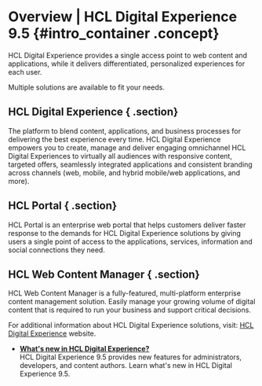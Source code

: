# Overview \| HCL Digital Experience 9.5 {#intro_container .concept}

HCL Digital Experience provides a single access point to web content and applications, while it delivers differentiated, personalized experiences for each user.

Multiple solutions are available to fit your needs.

## HCL Digital Experience { .section}

The platform to blend content, applications, and business processes for delivering the best experience every time. HCL Digital Experience empowers you to create, manage and deliver engaging omnichannel HCL Digital Experiences to virtually all audiences with responsive content, targeted offers, seamlessly integrated applications and consistent branding across channels \(web, mobile, and hybrid mobile/web applications, and more\).

## HCL Portal { .section}

HCL Portal is an enterprise web portal that helps customers deliver faster response to the demands for HCL Digital Experience solutions by giving users a single point of access to the applications, services, information and social connections they need.

## HCL Web Content Manager { .section}

HCL Web Content Manager is a fully-featured, multi-platform enterprise content management solution. Easily manage your growing volume of digital content that is required to run your business and support critical decisions.

For additional information about HCL Digital Experience solutions, visit: [HCL Digital Experience](https://www.hcltechsw.com/dx) website.

-   **[What's new in HCL Digital Experience?](../overview/intr_new_ov.md)**  
HCL Digital Experience 9.5 provides new features for administrators, developers, and content authors. Learn what's new in HCL Digital Experience 9.5.


